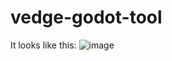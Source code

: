 # vedge-godot-tool

It looks like this: ![image](https://user-images.githubusercontent.com/6359597/211074562-41d80793-aec2-4434-b3b2-d0c2fd6ee8eb.png)
